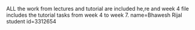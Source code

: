 ALL the work from lectures and  tutorial are included he,re and week 4 file includes the tutorial tasks from week 4 to week 7.
name=Bhawesh Rijal
student id=3312654

